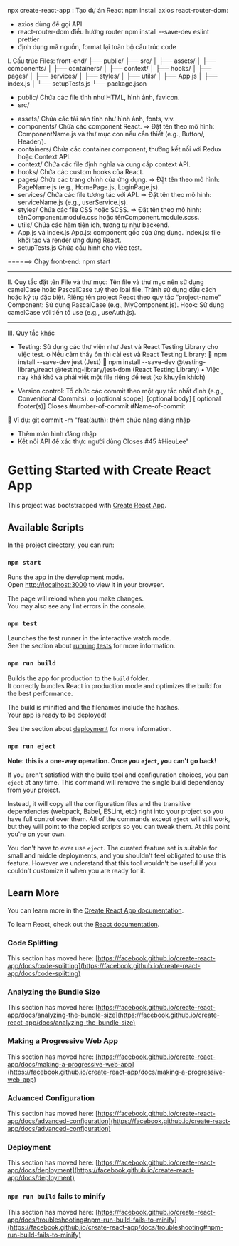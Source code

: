 npx create-react-app : Tạo dự án React
npm install axios react-router-dom: 
- axios dùng để gọi API
- react-router-dom điều hướng router
npm install --save-dev eslint prettier
- định dụng mã nguồn, format lại toàn bộ cấu trúc code

I.	Cấu trúc Files:
front-end/
  ├── public/
  ├── src/
  │   ├── assets/
  │   ├── components/
  │   ├── containers/
  │   ├── context/
  │   ├── hooks/
  │   ├── pages/
  │   ├── services/
  │   ├── styles/
  │   ├── utils/
  │   ├── App.js
  │   ├── index.js
  │   └── setupTests.js
  └── package.json

- public/
Chứa các file tĩnh như HTML, hình ảnh, favicon.
- src/
+ assets/
Chứa các tài sản tĩnh như hình ảnh, fonts, v.v.
+ components/
Chứa các component React.
=> Đặt tên theo mô hình: ComponentName.js và thư mục con nếu cần thiết (e.g., Button/, Header/).
+ containers/
Chứa các container component, thường kết nối với Redux hoặc Context API.
+ context/
Chứa các file định nghĩa và cung cấp context API.
+ hooks/
Chứa các custom hooks của React.
+ pages/
Chứa các trang chính của ứng dụng.
=> Đặt tên theo mô hình: PageName.js (e.g., HomePage.js, LoginPage.js).
+ services/
Chứa các file tương tác với API.
=> Đặt tên theo mô hình: serviceName.js (e.g., userService.js).
+ styles/
Chứa các file CSS hoặc SCSS.
=> Đặt tên theo mô hình: tênComponent.module.css hoặc tênComponent.module.scss.
+ utils/
Chứa các hàm tiện ích, tương tự như backend.
+ App.js và index.js
App.js: component gốc của ứng dụng.
index.js: file khởi tạo và render ứng dụng React.
+ setupTests.js
Chứa cấu hình cho việc test.

======> Chạy front-end: npm start

---------------------------------------------------

II.	Quy tắc đặt tên
File và thư mục: Tên file và thư mục nên sử dụng camelCase hoặc PascalCase tuỳ theo loại file. Tránh sử dụng dấu cách hoặc ký tự đặc biệt. Riêng tên project React theo quy tắc “project-name”
Component: Sử dụng PascalCase (e.g., MyComponent.js).
Hook: Sử dụng camelCase với tiền tố use (e.g., useAuth.js).

---------------------------------------------------

III.	Quy tắc khác

-	Testing: Sử dụng các thư viện như Jest và React Testing Library cho việc test.
o	Nếu cảm thấy ổn thì cài est và React Testing Library:
	npm install --save-dev jest (Jest)
	npm install --save-dev @testing-library/react @testing-library/jest-dom (React Testing Library)
•	Việc này khá khó và phải viết một file riêng để test (ko khuyến khích)

-	Version control: Tổ chức các commit theo một quy tắc nhất định (e.g., Conventional Commits).
o	<type>[optional scope]: <description> 
[optional body] [
optional footer(s)]
Closes #number-of-commit #Name-of-commit

	Ví dụ: git commit -m "feat(auth): 
thêm chức năng đăng nhập 
- Thêm màn hình đăng nhập 
- Kết nối API để xác thực người dùng 
Closes #45 #HieuLee"


# Getting Started with Create React App

This project was bootstrapped with [Create React App](https://github.com/facebook/create-react-app).

## Available Scripts

In the project directory, you can run:

### `npm start`

Runs the app in the development mode.\
Open [http://localhost:3000](http://localhost:3000) to view it in your browser.

The page will reload when you make changes.\
You may also see any lint errors in the console.

### `npm test`

Launches the test runner in the interactive watch mode.\
See the section about [running tests](https://facebook.github.io/create-react-app/docs/running-tests) for more information.

### `npm run build`

Builds the app for production to the `build` folder.\
It correctly bundles React in production mode and optimizes the build for the best performance.

The build is minified and the filenames include the hashes.\
Your app is ready to be deployed!

See the section about [deployment](https://facebook.github.io/create-react-app/docs/deployment) for more information.

### `npm run eject`

**Note: this is a one-way operation. Once you `eject`, you can't go back!**

If you aren't satisfied with the build tool and configuration choices, you can `eject` at any time. This command will remove the single build dependency from your project.

Instead, it will copy all the configuration files and the transitive dependencies (webpack, Babel, ESLint, etc) right into your project so you have full control over them. All of the commands except `eject` will still work, but they will point to the copied scripts so you can tweak them. At this point you're on your own.

You don't have to ever use `eject`. The curated feature set is suitable for small and middle deployments, and you shouldn't feel obligated to use this feature. However we understand that this tool wouldn't be useful if you couldn't customize it when you are ready for it.

## Learn More

You can learn more in the [Create React App documentation](https://facebook.github.io/create-react-app/docs/getting-started).

To learn React, check out the [React documentation](https://reactjs.org/).

### Code Splitting

This section has moved here: [https://facebook.github.io/create-react-app/docs/code-splitting](https://facebook.github.io/create-react-app/docs/code-splitting)

### Analyzing the Bundle Size

This section has moved here: [https://facebook.github.io/create-react-app/docs/analyzing-the-bundle-size](https://facebook.github.io/create-react-app/docs/analyzing-the-bundle-size)

### Making a Progressive Web App

This section has moved here: [https://facebook.github.io/create-react-app/docs/making-a-progressive-web-app](https://facebook.github.io/create-react-app/docs/making-a-progressive-web-app)

### Advanced Configuration

This section has moved here: [https://facebook.github.io/create-react-app/docs/advanced-configuration](https://facebook.github.io/create-react-app/docs/advanced-configuration)

### Deployment

This section has moved here: [https://facebook.github.io/create-react-app/docs/deployment](https://facebook.github.io/create-react-app/docs/deployment)

### `npm run build` fails to minify

This section has moved here: [https://facebook.github.io/create-react-app/docs/troubleshooting#npm-run-build-fails-to-minify](https://facebook.github.io/create-react-app/docs/troubleshooting#npm-run-build-fails-to-minify)
